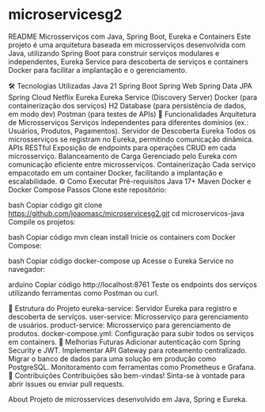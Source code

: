 # microservicesg2
README
Microsserviços com Java, Spring Boot, Eureka e Containers Este projeto é uma arquitetura baseada em microsserviços desenvolvida com Java, utilizando Spring Boot para construir serviços modulares e independentes, Eureka Service para descoberta de serviços e containers Docker para facilitar a implantação e o gerenciamento.

🛠️ Tecnologias Utilizadas Java 21 Spring Boot Spring Web Spring Data JPA Spring Cloud Netflix Eureka Eureka Service (Discovery Server) Docker (para containerização dos serviços) H2 Database (para persistência de dados, em modo dev) Postman (para testes de APIs) 📜 Funcionalidades Arquitetura de Microsserviços Serviços independentes para diferentes domínios (ex.: Usuários, Produtos, Pagamentos). Servidor de Descoberta Eureka Todos os microsserviços se registram no Eureka, permitindo comunicação dinâmica. APIs RESTful Exposição de endpoints para operações CRUD em cada microsserviço. Balanceamento de Carga Gerenciado pelo Eureka com comunicação eficiente entre microsserviços. Containerização Cada serviço empacotado em um container Docker, facilitando a implantação e escalabilidade. ⚙️ Como Executar Pré-requisitos Java 17+ Maven Docker e Docker Compose Passos Clone este repositório:

bash Copiar código git clone https://github.com/joaomasc/microservicesg2.git
cd microservicos-java
Compile os projetos:

bash Copiar código mvn clean install
Inicie os containers com Docker Compose:

bash Copiar código docker-compose up
Acesse o Eureka Service no navegador:

arduino Copiar código http://localhost:8761
Teste os endpoints dos serviços utilizando ferramentas como Postman ou curl.

📂 Estrutura do Projeto eureka-service: Servidor Eureka para registro e descoberta de serviços. user-service: Microsserviço para gerenciamento de usuários. product-service: Microsserviço para gerenciamento de produtos. docker-compose.yml: Configuração para subir todos os serviços em containers. 🚀 Melhorias Futuras Adicionar autenticação com Spring Security e JWT. Implementar API Gateway para roteamento centralizado. Migrar o banco de dados para uma solução em produção como PostgreSQL. Monitoramento com ferramentas como Prometheus e Grafana. 🤝 Contribuições Contribuições são bem-vindas! Sinta-se à vontade para abrir issues ou enviar pull requests.

About
Projeto de microsservices desenvolvido em Java, Spring e Eureka.
